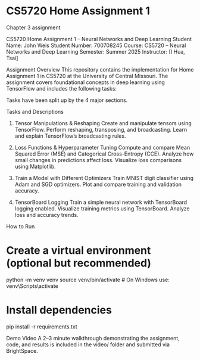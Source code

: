# CS5720 Home Assignment 1
Chapter 3 assignment

CS5720 Home Assignment 1 – Neural Networks and Deep Learning
Student Name: John Weis
Student Number: 700708245
Course: CS5720 – Neural Networks and Deep Learning
Semester: Summer 2025
Instructor: [I Hua, Tsai]


Assignment Overview
This repository contains the implementation for Home Assignment 1 in CS5720 at the University of Central Missouri. The assignment covers foundational concepts in deep learning using TensorFlow and includes the following tasks:



Tasks have been split up by the 4 major sections.

Tasks and Descriptions
1. Tensor Manipulations & Reshaping
Create and manipulate tensors using TensorFlow.
Perform reshaping, transposing, and broadcasting.
Learn and explain TensorFlow’s broadcasting rules.

2. Loss Functions & Hyperparameter Tuning
Compute and compare Mean Squared Error (MSE) and Categorical Cross-Entropy (CCE).
Analyze how small changes in predictions affect loss.
Visualize loss comparisons using Matplotlib.

3. Train a Model with Different Optimizers
Train MNIST digit classifier using Adam and SGD optimizers.
Plot and compare training and validation accuracy.

4. TensorBoard Logging
Train a simple neural network with TensorBoard logging enabled.
Visualize training metrics using TensorBoard.
Analyze loss and accuracy trends.



How to Run
# Create a virtual environment (optional but recommended)
python -m venv venv
source venv/bin/activate  # On Windows use: venv\Scripts\activate

# Install dependencies
pip install -r requirements.txt



Demo Video
A 2–3 minute walkthrough demonstrating the assignment, code, and results is included in the video/ folder and submitted via BrightSpace.